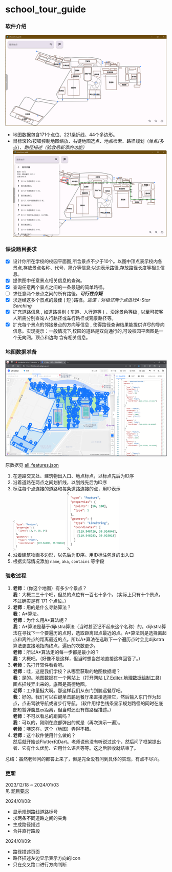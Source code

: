 # school_tour_guide

### 软件介绍

![软件截图](image_1.png)
- 地图数据包含171个点位、221条折线、44个多边形。
- 鼠标滚轮/按钮控制地图缩放、右键地图选点、地点检索、路径规划（单点/多点）、*路径描述（验收后新添的功能）*
![路径描述（验收后更新）](image_2.png)

### 课设题目要求

- [x] 设计你所在学校的校园平面图,所含景点不少于10个。以图中顶点表示校内各景点,存放景点名称、代号、简介等信息;以边表示路径,存放路径长度等相关信息。
- [x] 提供图中任意景点相关信息的查询。
- [x] 查询任意两个景点之间的一条最短的简单路径。 
- [ ] 求任意两个景点之间的所有路径。***可行性存疑***
- [x] 求途经这多个景点的最佳 ( 短 )路径。_逃课：对相邻两个点进行A-Star Serching_
- [x] 扩充道路信息 , 如道路类别 ( 车道、人行道等 ) 、沿途景色等级 , 以至可按客人所需分别查询人行路径或车行路径或观景路径等。
- [x] 扩充每个景点的邻接景点的方向等信息 , 使得路径查询结果能提供详尽的导向信息。实现提示：一般情况下,校园的道路是双向通行的,可设校园平面图是一个无向网。顶点和边均 含有相关信息。

### 地图数据准备

![地图数据](image_3.png)

原数据见 [all_features.json](raw_map_data/all_features.json)

1. 在道路交叉处、建筑物出入口、地点标点，以标点先后为ID序
2. 沿着道路在两点之间划折线，以划线先后为ID序
3. 标注每个点连接的道路和每条道路连接的点，用ID表示   
   <img src = "image_4.png" width = 164 title = "点的数据"/>
   <img src = "image_5.png" width = 164 title = "线的数据"/>
4. 沿着建筑物画多边形，以先后为ID序。用ID标注包含的出入口
5. 根据实际情况添加 `name`, `aka`, `contains` 等字段

### 验收过程

1. **老师**：（你这个地图）有多少个景点？   
   **我**：大概二三十个吧，但总的点位有一百七十多个。（实际上只有十个景点，不过确实是有 171 个点位。）
2. **老师**：用的是什么寻路算法？   
   **我**：A\*算法。   
   **老师**：为什么用A\*算法呢？   
   **我**：A\*算法是基于dijkstra算法（当时甚至记不起来这个名称）的。dijkstra算法在寻找下一个要遍历的点时，选取距离起点最近的点。A\*算法则是选择离起点和离终点的距离最近的点。所以A\*算法在选取下一个遍历点时会比dijkstra算法更直接地指向终点，遍历的次数更少。   
   **老师**：所以A\*算法走的每一步都是最小的？   
   **我**：大概吧。（好像不是这样，但当时想当然地直接这样回答了。）
3. **老师**：先打开软件看看吧。   
   **老师**：哇，这是我们学校？从哪里获取的地图数据呢？   
   **我**：是的。地图数据在一个网站上（打开网站 [L7 Editer 地理数据绘制工具](https://l7editor.antv.antgroup.com/)）画点描线弄出来的。底图是高德地图。   
   **老师**：工作量挺大啊。那这样我们从东门到鹏远餐厅吧。   
   **我**：好的。我们可以右键单击鹏远餐厅来直接选择它，然后输入东门作为起点，点击驾驶导航或者步行导航。（软件用绿色线条显示规划路径的同时在底部短暂弹窗显示距离，但当时还没有做路径描述。）   
   **老师**：不可以看总的距离吗？   
   **我**：可以的，刚刚在底部弹出的就是（再次演示一遍）。   
   **老师**：噢这样。这个（地图）弄得不错。
4. **老师**：这个软件使用什么做的？   
   然后就开始谈Flutter和Dart。老师说他没有听说过这个，然后问了框架提出者、它有什么优势、它用什么语言等等。这之后验收就结束了。   

总结：虽然老师问的都答上来了，但是完全没有问到具体的实现，有点不尽兴。

### 更新

2023/12/18 ~ 2024/01/03   
见 [题目要求](#课设题目要求)

2024/01/08: 
- 显示规划路线道路标号
- 求两条不同道路之间的夹角
- 生成路径描述
- 合并直行路段

2024/01/09: 
- 路径描述页面
- 路径描述左边显示表示方向的Icon
- 只在交叉路口进行方向判断
